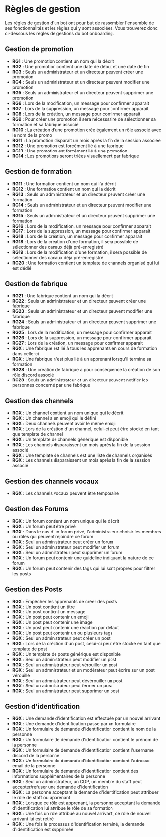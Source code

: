 # Règles de gestion

Les règles de gestion d'un bot ont pour but de rassembler l'ensemble de ses fonctionnalités et les règles qui y sont associées. Vous trouverez donc ci-dessous les règles de gestions du bot onboarding.

## Gestion de promotion
- **RG1** : Une promotion contient un nom qui la décrit 
- **RG2** : Une promotion contient une date de début et une date de fin
- **RG3** : Seuls un administrateur et un directeur peuvent créer une promotion
- **RG4** : Seuls un administrateur et un directeur peuvent modifier une promotion 
- **RG5** : Seuls un administrateur et un directeur peuvent supprimer une promotion 
- **RG6** : Lors de la modification, un message pour confirmer apparait
- **RG7** : Lors de la suppression, un message pour confirmer apparait
- **RG8** : Lors de la création, un message pour confirmer apparait
- **RG9** : Pour créer une promotion il sera nécesssaire de sélectionner sa formation et sa fabrique associé
- **RG10** : La création d'une promotion crée également un rôle associé avec le nom de la promo
- **RG11** : La promotion disparaît un mois après la fin de la session associée
- **RG12** : Une promotion est forcément lié à une fabrique
- **RG13** : Une promotion est forcément lié à une promotion
- **RG14** : Les promotions seront triées visuellement par fabrique

## Gestion de formation
- **RG11** : Une formation contient un nom qui l'a décrit
- **RG12** : Une formation contient un nom qui la décrit 
- **RG13** : Seuls un administrateur et un directeur peuvent créer une formation
- **RG14** : Seuls un administrateur et un directeur peuvent modifier une formation 
- **RG15** : Seuls un administrateur et un directeur peuvent supprimer une formation 
- **RG16** : Lors de la modification, un message pour confirmer apparait
- **RG17** : Lors de la suppression, un message pour confirmer apparait
- **RG18** : Lors de la création, un message pour confirmer apparait
- **RG18** : Lors de la création d'une formation, il sera possible de sélectionner des canaux déjà pré-enregistré
- **RG19** : Lors de la modification d'une formation, il sera possible de sélectionner des canaux déjà pré-enregistré
- **RG20** : Une formation contient un template de channels organisé qui lui est dédié

## Gestion de fabrique
- **RG21** : Une fabrique contient un nom qui la décrit 
- **RG22** : Seuls un administrateur et un directeur peuvent créer une fabrique
- **RG23** : Seuls un administrateur et un directeur peuvent modifier une fabrique
- **RG24** : Seuls un administrateur et un directeur peuvent supprimer une fabrique
- **RG25** : Lors de la modification, un message pour confirmer apparait
- **RG26** : Lors de la suppression, un message pour confirmer apparait
- **RG27** : Lors de la création, un message pour confirmer apparait
- **RGX** : Une fabrique est lié à tous les apprenants en cours de formation dans celle-ci
- **RGX** : Une fabrique n'est plus lié à un apprenant lorsqu'il termine sa formation
- **RG28** : Une création de fabrique a pour conséquence la création de son rôle discord associé
- **RG28** : Seuls un administrateur et un directeur peuvent notifier les personnes concerné par une fabrique 

## Gestion des channels
- **RGX** : Un channel contient un nom unique qui le décrit 
- **RGX** : Un channel a un emoji qui le défini
- **RGX** : Deux channels peuvent avoir le même emoji
- **RGX** : Lors de la création d'un channel, celui-ci peut être stocké en tant que template de channel
- **RGX** : Un template de channels générique est disponible
- **RGX** : Les channels disparaissent un mois après la fin de la session associé
- **RGX** : Une template de channels est une liste de channels organisés
- **RGX** : Les channels disparaissent un mois après la fin de la session associé

## Gestion des channels vocaux
- **RGX** : Les channels vocaux peuvent être temporaire

## Gestion des Forums
- **RGX** : Un forum contient un nom unique qui le décrit
- **RGX** : Un forum peut être privé
- **RGX** : Dans le cas d'un forum privé, l'administrateur choisir les membres ou rôles qui peuvent rejoindre ce forum
- **RGX** : Seul un administrateur peut créer un forum
- **RGX** : Seul un administrateur peut modifier un forum
- **RGX** : Seul un admnistrateur peut supprimer un forum
- **RGX** : Un forum peut contenir une guideline indiquant la nature de ce forum
- **RGX** : Un forum peut contenir des tags qui lui sont propres pour filtrer les posts

## Gestion des Posts
- **RGX** : Empêcher les apprenants de créer des posts
- **RGX** : Un post contient un titre
- **RGX** : Un post contient un message
- **RGX** : Un post peut contenir un emoji
- **RGX** : Un post peut contenir une image
- **RGX** : Un post peut contenir une réaction par défaut
- **RGX** : Un post peut contenir un ou plusieurs tags
- **RGX** : Seul un administrateur peut créer un post
- **RGX** : Lors de la création d'un post, celui-ci peut être stocké en tant que template de post
- **RGX** :  Un template de posts générique est disponible
- **RGX** : Seul un administrateur peut modifier un post
- **RGX** : Seul un admnistrateur peut vérouiller un post
- **RGX** : Seul un admnistrateur et un modérateur peut écrire sur un post vérouillé
- **RGX** : Seul un admnistrateur peut dévérouiller un post
- **RGX** : Seul un admnistrateur peut fermer un post
- **RGX** : Seul un admnistrateur peut supprimer un post

## Gestion d'identification
- **RGX** : Une demande d'identification est effectuée par un nouvel arrivant
- **RGX** : Une demande d'identification passe par un formulaire
- **RGX** : Un formulaire de demande d'identification contient le nom de la personne
- **RGX** : Un formulaire de demande d'identification contient le prénom de la personne
- **RGX** : Un formulaire de demande d'identification contient l'username discord de la personne
- **RGX** : Un formulaire de demande d'identification contient l'adresse email de la personne
- **RGX** : Un formulaire de demande d'identification contient des informations supplémentaires de la personne
- **RGX** : Seul un administrateur, un CDP, un membre du staff peut accepter/refuser une demande d'identification
- **RGX** : La personne acceptant la demande d'identification peut attribuer le rôle de staff ou apprenant
- **RGX** : Lorsque ce rôle est apprenant, la personne acceptant la demande d'identification lui attribue le rôle de sa formation
- **RGX** : Une fois un rôle attribué au nouvel arrivant, ce rôle de nouvel arrivant lui est retiré
- **RGX** : Une fois le processus d'identification terminé, la demande d'identification est supprimée